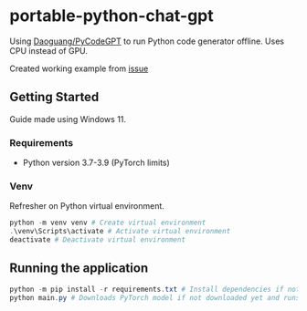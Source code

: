 # portable-python-chat-gpt

Using [Daoguang/PyCodeGPT](https://github.com/microsoft/PyCodeGPT) to run Python code generator offline. Uses CPU instead of GPU.

Created working example from [issue](https://github.com/microsoft/PyCodeGPT/issues/8)

## Getting Started

Guide made using Windows 11.

### Requirements

- Python version 3.7-3.9 (PyTorch limits)

### Venv

Refresher on Python virtual environment.

```powershell
python -m venv venv # Create virtual environment
.\venv\Scripts\activate # Activate virtual environment
deactivate # Deactivate virtual environment
```

## Running the application

```powershell
python -m pip install -r requirements.txt # Install dependencies if not installed yet
python main.py # Downloads PyTorch model if not downloaded yet and runs the app/script
```
